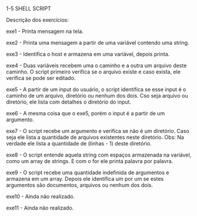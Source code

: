 1-5 SHELL SCRIPT

Descrição dos exercícios:

exe1 - Printa mensagem na tela.

exe2 - Printa uma mensagem a partir de uma variável contendo uma string.

exe3 - Identifica o host e armazena em uma variável, depois printa.

exe4 - Duas variáveis recebem uma o caminho e a outra um arquivo deste caminho. O script primeiro verifica se o arquivo existe e caso exista, ele verifica se pode ser editado.

exe5 - A partir de um input do usuário, o script identifica se esse input é o caminho de um arquivo, diretório ou nenhum dos dois. Cso seja arquivo ou diretório, ele lista com detalhes o diretório do input.

exe6 - A mesma coisa que o exe5, porém o input é a partir de um argumento.

exe7 - O script recebe um argumento e verifica se não é um diretório. Caso seja ele lista a quantidade de arquivos existentes neste diretório.
Obs: Na verdade ele lista a quantidade de (linhas - 1) deste diretório.

exe8 - O script entende aquela string com espaços armazenada na variável, como um array de strings. E com o for ele printa palavra por palavra.

exe9 - O script recebe uma quantidade indefinida de argumentos e armazena em um array. Depois ele identifica um por um se estes argumentos são documentos, arquivos ou nenhum dos dois.

exe10 - Ainda não realizado.

exe11 - Ainda não realizado.